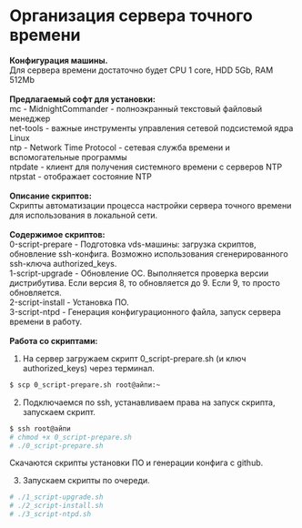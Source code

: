 # Организация сервера точного времени
**Конфигурация машины.**<br>
Для сервера времени достаточно будет CPU 1 core, HDD 5Gb, RAM 512Mb<br>
<br>
**Предлагаемый софт для установки:**<br>
mc - MidnightCommander - полноэкранный текстовый файловый менеджер<br>
net-tools - важные инструменты управления сетевой подсистемой ядра Linux<br>
ntp - Network Time Protocol - сетевая служба времени и вспомогательные программы<br>
ntpdate - клиент для получения системного времени с серверов NTP<br>
ntpstat - отображает состояние NTP<br>
<br>
**Описание скриптов:**<br>
Скрипты автоматизации процесса настройки сервера точного времени для использования в локальной сети.<br>
<br>
**Содержимое скриптов:**<br>
0-script-prepare - Подготовка vds-машины: загрузка скриптов, обновление ssh-конфига. Возможно использования сгенерированного ssh-ключа authorized_keys.<br>
1-script-upgrade - Обновление ОС. Выполняется проверка версии дистрибутива. Если версия 8, то обновляется до 9. Если 9, то просто обновляется.<br>
2-script-install - Установка ПО.<br>
3-script-ntpd - Генерация конфигурационного файла, запуск сервера времени в работу.<br>
<br>
**Работа со скриптами:**
1. На сервер загружаем скрипт 0_script-prepare.sh (и ключ authorized_keys) через терминал.
```bash
$ scp 0_script-prepare.sh root@айпи:~
```
2. Подключаемся по ssh, устанавливаем права на запуск скрипта, запускаем скрипт.
```bash
$ ssh root@айпи
# chmod +x 0_script-prepare.sh
# ./0_script-prepare.sh
```
Скачаются скрипты установки ПО и генерации конфига с github.

3. Запускаем скрипты по очереди.
```bash
# ./1_script-upgrade.sh
# ./2_script-install.sh
# ./3_script-ntpd.sh
```

